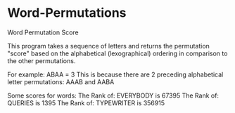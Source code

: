 Word-Permutations
=================

Word Permutation Score

This program takes a sequence of letters and returns the permutation "score" based on the alphabetical (lexographical)  ordering in comparison
to the other permutations.

For example: 
ABAA = 3
This is because there are 2 preceding alphabetical letter permutations: AAAB and AABA

Some scores for words:
The Rank of: EVERYBODY is 67395
The Rank of: QUERIES is 1395
The Rank of: TYPEWRITER is 356915
 
